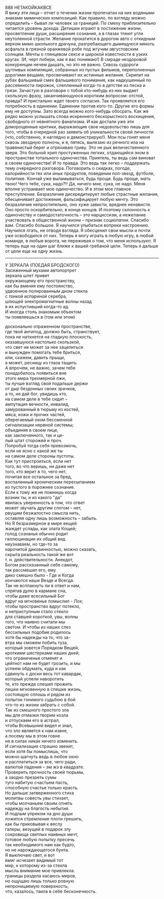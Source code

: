 888
НЕТАКОЙКАКВСЕ  
Я вижу эти лица – отчет о течении жизни пропечатан на них водяными знаками мимических композиций. Как правило, по взгляду можно определить – бывал ли человек за границей. По смеху приблизительно читается уровень дохода. Детишки играют в постижение жизни, просветление души, расширение сознания, а в глазах тлеют угли неутоленной страсти. Желание прокатится в дорогом авто с откидным верхом мимо школьного драчуна, разгребающего дымящуюся мякоть асфальта в грязной оранжевой робе под жгучим августовским солнцем. Мечты о глянцевом сексе и широкой известности в узких кругах. (И, черт побери, как я вас понимаю!)
В смраде нездоровой конкуренции нечем дышать, но это не важно. Сквозь судороги шутливых компиляций, собранных из пустых фильмов, переполненных дорогими вещами, просвечивают их истинные желания.
Скрипит на зубах фальшивый смех фальшивого понимания, как надкушенный по рассеянности пирожок, слепленный когда-то в детстве из песка и грязи.
 Зачастую в разговоре с тобой кто-нибудь из них выдает скользкую фразу, заканчивающуюся коротким вопросом: отстой, правда? И пристально ждет твоего согласия. Так проявляется его потребность в единении. Единении против кого-то. Другие его формы ему не доступны. Зато всегда можно кого-нибудь обосрать. Как же редко можно услышать слова искреннего бескорыстного восхищения, свободного от невнятного фанатизма.
И как достали уже эти доморощенные критики, выражающие свое недовольство лишь для того, чтобы в очередной раз заявить об уникальности своей личности (что, собственно, я наглядно и демонстрирую!).
 Мои псы гонят меня сквозь звездную полночь, и я, пятясь, вылезаю из речного ила на травянистый берег и отряхиваю гриву. Это не рык величественного зверя. Это больной хрип простуженных легких, отдающийся эхом в пространстве тотального одиночества.
 Приятель, ты ведь сам виноват в своем одиночестве! И то правда. Это ведь так легко – поддержать тему очередного разговора. Поговорить о скидках, погоде, калорийности тех или иных продуктов, поведении поп-звезд, футболе, политике. Кончай уже выламываться, будь проще. Будь проще, мать твою! Чего тебе, сука, надо?!! 
Да, ничего мне, сука, не надо. Меня вполне устраивает мое одиночество. И в этом мое главное преступление. Безразличие дискредитирует любые страстные желания, обесценивает достижения, фальсифицирует любую мечту. Это безразличие непростительно, оно хуже зависти, вреднее ненависти. Оно просто оскорбительно, в конце концов. И поэтому склонность к одиночеству и самодостаточность – это нарциссизм, а нежелание участвовать в общественной жизни – признак социопатии.
Спасибо вам. Спасибо большое. Я научился улыбаться вопреки настроению. Научился лгать, не отводя взгляда. Я обесценил свои мысли и почти уже освободился от них. Теперь я могу играть в любую игру, в любой команде, в любые ворота, не переживая о том, что меня используют. Я теперь еще на один шаг ближе к вашей гребаной цели. Теперь я дальше от цели еще на одну жизнь.



***
У ЗЕРКАЛА (ПОЕДАЯ БРОДСКОГО)  
Засиженный мухами автопортрет  
зеркала шлет привет  
окружающему его пространству,  
как бы вменяя ему постоянство,  
удвоенное полированным дном стекла  
с тонкой испариной серебра,  
шлющей электромагнитные волны назад  
в их испустивший когда-то ад.  
И иногда столь знакомым объектом  
ты появляешься в (том или этом)  
 
досконально отраженном пространстве,  
где твой антипод, должно быть, странствует,  
пока не наткнется на гладкую плоскость,  
оказавшуюся настолько скользкой,  
что свет не может за нее зацепиться  
и вынужден помогать тебе бриться,  
или, скажем, давить прыщи,  
а может, ресницу из глаза тащить.  
А впрочем, не важно, зачем тебе  
понадобилось появиться вне  
этого мира трехмерной лжи,  
ты лучше взгляд свой подальше держи  
от дыр бездонных своих зрачков,  
а то, не дай бог, увидишь кто,  
на самом деле в тебе сидит –  
ампутация вечности, инвалид,  
замурованный в тюрьму из костей,  
мяса, кожи и прочих частей,  
оберегаемый оком бессменной  
сигнализации нервной системы;  
объединяя в своем лице,  
как заключенного, так и це-  
лый штат сторожей и проч.  
Попробуй тогда себя превозмочь,  
если не ясно с какой же ты  
на самом деле стороны пустоты.  
Как тут пристроиться, если нет  
того, во что веришь, ни даже нет  
того, кто верит в то, чего нет,  
почитая все остальное за бред,  
воспаленный хроническим пересыпанием  
из пустого в порожнее сознание.  
Если к тому же не помнишь когда  
возник ты, и из какого "да"  
явилась уверенность в том, что ответ  
может звучать другим слогом – нет,  
рвущим безжалостно смысла нить,  
оставляя одну лишь возможность – забыть.  
Но Я безразмерное в мире вещей  
жаждет услады, как злата Кощей;  
голод сознанья обычно родит  
галлюцинации их общий вид  
неузнаваем, но где-то за  
нарочитой диковинностью, можно сказать,  
скрыта реальность такой же вот  
т. н. действительности. Анекдот,  
Богом рассказанный себе самому,  
так рассмешил его, ему  
дико смешно было - Где и Когда  
кончаются наши Везде и Всегда.  
Так не всплакнуть ли в ответ и нам,  
спрятав дулю в кармане сна,  
чтобы даже всесильный Бог  
вдруг на мгновенье помыслил - Лох;  
чтобы пространство вдруг потекло,  
и неприступным стало стекло  
для ставшей короткой, увы, волны  
того, что наивно считали мы  
светом. И чтобы из наших слез  
бессильных подобие родилось  
хотя бы надежды на то, что за-  
втра мы сможем побить туза,  
который зовется Порядком Вещей,  
кроткими шестерками наших дней;  
что ограниченья отменят и  
цейтнот нам не будет грозить, и мы  
успеем обдумать, куда и как  
сдвинуть с доски весь тот кавардак,  
который успели наворотить  
те, кто прежде спешил прожить  
пешки мгновенную в спешке жизнь,  
состоящую сплошь и рядом из  
попыток гонимого судьбою в бой  
что-то из жизни забрать с собой.  
Так из смешного простого зла  
мы для отмазки творим козла  
и отпускаем его в астрал,  
чтобы Всевышний видел и знал,  
что зло является к нам извне,  
а посему мы в этом говне  
не в силах никак ничего изменить.  
И сигнализация страшно звенит,  
если хотя бы помыслишь, что  
можно шагнуть ведь в любое окно  
и расплатиться за все, чего ради,  
валютой падения – эм жэ в квадрате.  
Проверить прочность своей тюрьмы,  
а заодно презреть сумы  
туго набитую счастьем пасть,  
способную счастье только красть.  
Но дальше затверженного стиха  
молитвы совесть увы стихает,  
чтобы молчаньем своим отнять  
надежду на благость небытия.  
И подлым упреком на дно души  
ложится стремление плоти грешить,  
как бы приковывая к веслу  
галеры, везущей в подарок злу  
сокровища светлых наивных мечт,  
готовое любую попытку пресечь  
так необходимого нам как будто,  
но не нарождающегося бунта.  
Я выключаю свет, и вот  
вмиг исчезает видимый тот  
мир, к которому из-за стекла  
мысль внимание мое привлекла.  
границы раздела касаюсь миров,  
но ощущаю лишь только ровную  
непроницаемую поверхность,  
что, казалось, таила в себе бесконечность.  